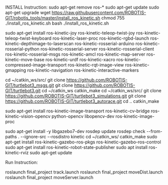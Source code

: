 
INSTALL Instruction:
sudo apt-get remove ros-*
sudo apt-get update
sudo apt-get upgrade
wget https://raw.githubusercontent.com/ROBOTIS-GIT/robotis_tools/master/install_ros_kinetic.sh
chmod 755 ./install_ros_kinetic.sh
bash ./install_ros_kinetic.sh

sudo apt-get install ros-kinetic-joy ros-kinetic-teleop-twist-joy ros-kinetic-teleop-twist-keyboard ros-kinetic-laser-proc ros-kinetic-rgbd-launch ros-kinetic-depthimage-to-laserscan ros-kinetic-rosserial-arduino ros-kinetic-rosserial-python ros-kinetic-rosserial-server ros-kinetic-rosserial-client ros-kinetic-rosserial-msgs ros-kinetic-amcl ros-kinetic-map-server ros-kinetic-move-base ros-kinetic-urdf ros-kinetic-xacro ros-kinetic-compressed-image-transport ros-kinetic-rqt-image-view ros-kinetic-gmapping ros-kinetic-navigation ros-kinetic-interactive-markers


cd ~/catkin_ws/src/
git clone https://github.com/ROBOTIS-GIT/turtlebot3_msgs.git
git clone https://github.com/ROBOTIS-GIT/turtlebot3.git
cd ~/catkin_ws
catkin_make
cd ~/catkin_ws/src/
git clone https://github.com/ROBOTIS-GIT/turtlebot3_simulations.git
git clone https://github.com/ROBOTIS-GIT/turtlebot3_autorace.git
cd ..
catkin_make


sudo apt-get install ros-kinetic-image-transport ros-kinetic-cv-bridge ros-kinetic-vision-opencv python-opencv libopencv-dev ros-kinetic-image-proc


sudo apt-get install -y libgazebo7-dev
rosdep update
rosdep check --from-paths . --ignore-src --rosdistro kinetic
cd ~/catkin_ws/
catkin_make
sudo apt-get install ros-kinetic-gazebo-ros-pkgs ros-kinetic-gazebo-ros-control
sudo apt-get install ros-kinetic-robot-state-publisher
sudo apt install ros-kinetic-rviz
sudo apt-get update

Run Instruction:

roslaunch final_project track.launch
roslaunch final_project moveDist.launch 
roslaunch final_project moveServer.launch

